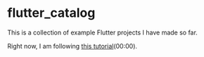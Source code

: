 # flutter_catalog
 
This is a collection of example Flutter projects I have made so far.

Right now, I am following [this tutorial](https://www.youtube.com/watch?v=MZUHkQNAXaI&list=PLGyLGPjV6sQru9fi7-aTrRagoKQxzee1_&index=1)(00:00).